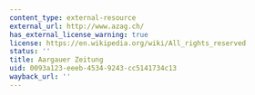 ```yaml
---
content_type: external-resource
external_url: http://www.azag.ch/
has_external_license_warning: true
license: https://en.wikipedia.org/wiki/All_rights_reserved
status: ''
title: Aargauer Zeitung
uid: 0093a123-eeeb-4534-9243-cc5141734c13
wayback_url: ''
---
```

